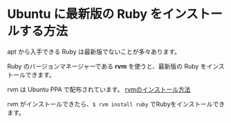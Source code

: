 # Ubuntu に最新版の Ruby をインストールする方法

apt から入手できる Ruby は最新版でないことが多々あります。

Ruby のバージョンマネージャーである **rvm** を使うと、最新版の Ruby をインストールできます。

rvm は Ubuntu PPA で配布されています。
[rvmのインストール方法](https://github.com/rvm/ubuntu_rvm#install)

rvm がインストールできたら、`$ rvm install ruby`
でRubyをインストールできます。
